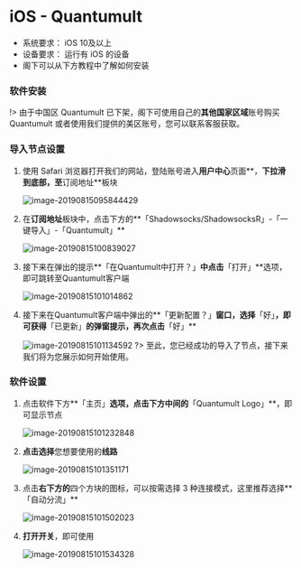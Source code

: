 # iOS - Quantumult #
- 系统要求： iOS 10及以上
- 设备要求： 运行有 iOS 的设备
- 阁下可以从下方教程中了解如何安装

### 软件安装 ###
!> 由于中国区 Quantumult 已下架，阁下可使用自己的**其他国家区域**账号购买 Quantumult 或者使用我们提供的美区账号，您可以联系客服获取。

### 导入节点设置 ###

1. 使用 Safari 浏览器打开我们的网站，登陆账号进入**用户中心**页面**，**下拉滑到底部，至**订阅地址**板块

   ![image-20190815095844429](images/output_21_0.png)

2. 在**订阅地址**板块中，点击下方的**「Shadowsocks/ShadowsocksR」-「一键导入」-「Quantumult」**

   ![image-20190815100839027](images/image-20190815100839027.png)

3. 接下来在弹出的提示**「在Quantumult中打开？」**中点击**「打开」**选项，即可跳转至Quantumult客户端

   ![image-20190815101014862](images/image-20190815101014862.png)

4. 接下来在Quantumult客户端中弹出的**「更新配置？」**窗口，选择**「好」**，即可获得**「已更新」**的弹窗提示，再次点击**「好」**

   ![image-20190815101134592](images/image-20190815101134592.png)
?> 至此，您已经成功的导入了节点，接下来我们将为您展示如何开始使用。


### 软件设置 ###

1. 点击软件下方**「主页」**选项，点击下方中间的**「Quantumult Logo」**，即可显示节点

   ![image-20190815101232848](images/image-20190815101232848.png)

2. **点击选择**您想要使用的**线路**

   ![image-20190815101351171](images/image-20190815101351171.png)

3. 点击**右下方的**四个方块的图标，可以按需选择 3 种连接模式，这里推荐选择**「自动分流」**

   ![image-20190815101502023](images/image-20190815101502023.png)

4. **打开开关**，即可使用

   ![image-20190815101534328](images/image-20190815101534328.png)